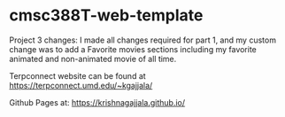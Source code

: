 # cmsc388T-web-template

Project 3 changes:
I made all changes required for part 1, and my custom change was to add a Favorite movies sections including my favorite animated and non-animated movie of all time.

Terpconnect website can be found at https://terpconnect.umd.edu/~kgajjala/

Github Pages at: https://krishnagajjala.github.io/
